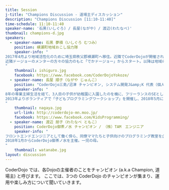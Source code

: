 ```yaml
---
title: Session
j-title: "Champions Discussion - 道場主ディスカッション"
description: "Champions Discussion [11:10-11:40]"
time-schedule: 11:10-11:40
speaker-name: '石黒(いしぐろ) / 長屋(ながや) / 渡辺(わたなべ)'
thumbnail: champions-d.jpg
speakers:
  - speaker-name: 石黒 夢積（いしぐろ むつみ）
    position: 横瀬町地域おこし協力隊
    speaker-info: "
2017年4月より地域活性化のために埼玉県秩父郡横瀬町へ移住。近隣でCoderDojoが開催されていることを知り、横瀬町でも開催したいと思い、
近隣ドージョーのメンターの方々の協力のもと「でかドージョー」からスタート。以降は地域の方々の協力を得ながら運営中。
"
    thumbnail: ishiguro.jpg
    facebook: https://www.facebook.com/CoderDojoYokoze/
  - speaker-name: 長屋 順子（ながや じゅんこ）
    position: "CoderDojo三島/沼津 チャンピオン, システム開発J&amp;K 代表（個人事業主）"
    speaker-info: "
8年の専業主婦生活を経て、3人目の子供が幼稚園に入園したのを機に、フリーランスのSEとして仕事を再開。<br>
2013年よりボランティアで「子どもプログラミングワークショップ」を開催し、2018年5月にCoderDojo三島・沼津を立ち上げる。
"
    thumbnail: nagaya.jpg
    url-link: http://coderdojo-mn.moo.jp/
    facebook: https://www.facebook.com/KidsProgramming/
  - speaker-name: 渡辺 朋子（わたなべ ともこ）
    position: CoderDojo御茶ノ水 チャンピオン / （株）TAM　エンジニア
    speaker-info: "
フロントエンドエンジニアとして働く傍ら、同僚ママたちと子供向けのプログラミング教室を企画開催。<br>
2018年1月からCoderDojo御茶ノ水を主催。一児の母。 
"
    thumbnail: watanabe.jpg
layout: discussion
---
```


CoderDojo では、各Dojoの主催者のことをチャンピオン (a.k.a Champion, 道場主) と呼びます。
ここでは、3つの CoderDojo のチャンピオンが集まり、運用や楽しみ方について聞いていきます。

